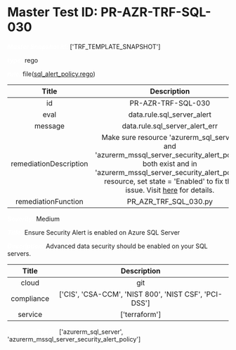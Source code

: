 



# Master Test ID: PR-AZR-TRF-SQL-030


***<font color="white">Master Snapshot Id:</font>*** ['TRF_TEMPLATE_SNAPSHOT']

***<font color="white">type:</font>*** rego

***<font color="white">rule:</font>*** file([sql_alert_policy.rego])  
  
  
  
  

|Title|Description|
| :---: | :---: |
|id|PR-AZR-TRF-SQL-030|
|eval|data.rule.sql_server_alert|
|message|data.rule.sql_server_alert_err|
|remediationDescription|Make sure resource 'azurerm_sql_server' and 'azurerm_mssql_server_security_alert_policy' both exist and in 'azurerm_mssql_server_security_alert_policy' resource, set state = 'Enabled' to fix the issue. Visit <a href='https://registry.terraform.io/providers/hashicorp/azurerm/latest/docs/resources/mssql_server_security_alert_policy#state' target='_blank'>here</a> for details.|
|remediationFunction|PR_AZR_TRF_SQL_030.py|


***<font color="white">Severity:</font>*** Medium

***<font color="white">Title:</font>*** Ensure Security Alert is enabled on Azure SQL Server

***<font color="white">Description:</font>*** Advanced data security should be enabled on your SQL servers.  
  
  

|Title|Description|
| :---: | :---: |
|cloud|git|
|compliance|['CIS', 'CSA-CCM', 'NIST 800', 'NIST CSF', 'PCI-DSS']|
|service|['terraform']|


***<font color="white">Resource Types:</font>*** ['azurerm_sql_server', 'azurerm_mssql_server_security_alert_policy']


[sql_alert_policy.rego]: https://github.com/prancer-io/prancer-compliance-test/tree/master/azure/terraform/sql_alert_policy.rego
